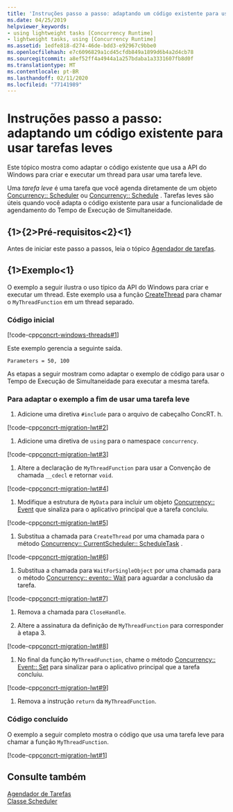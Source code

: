 ```yaml
---
title: 'Instruções passo a passo: adaptando um código existente para usar tarefas leves'
ms.date: 04/25/2019
helpviewer_keywords:
- using lightweight tasks [Concurrency Runtime]
- lightweight tasks, using [Concurrency Runtime]
ms.assetid: 1edfe818-d274-46de-bdd3-e92967c9bbe0
ms.openlocfilehash: e7c6096829a1cd45cfdb849a1899d6b4a2d4cb78
ms.sourcegitcommit: a8ef52ff4a4944a1a257bdaba1a3331607fb8d0f
ms.translationtype: MT
ms.contentlocale: pt-BR
ms.lasthandoff: 02/11/2020
ms.locfileid: "77141989"
---
```

# <a name="walkthrough-adapting-existing-code-to-use-lightweight-tasks"></a>Instruções passo a passo: adaptando um código existente para usar tarefas leves

Este tópico mostra como adaptar o código existente que usa a API do Windows para criar e executar um thread para usar uma tarefa leve.

Uma *tarefa leve* é uma tarefa que você agenda diretamente de um objeto [Concurrency:: Scheduler](../../parallel/concrt/reference/scheduler-class.md) ou [Concurrency:: Schedule](../../parallel/concrt/reference/schedulegroup-class.md) . Tarefas leves são úteis quando você adapta o código existente para usar a funcionalidade de agendamento do Tempo de Execução de Simultaneidade.

## <a name="prerequisites"></a>{1&gt;{2&gt;Pré-requisitos&lt;2}&lt;1}

Antes de iniciar este passo a passos, leia o tópico [Agendador de tarefas](../../parallel/concrt/task-scheduler-concurrency-runtime.md).

## <a name="example"></a>{1&gt;Exemplo&lt;1}

O exemplo a seguir ilustra o uso típico da API do Windows para criar e executar um thread. Este exemplo usa a função [CreateThread](/windows/win32/api/processthreadsapi/nf-processthreadsapi-createthread) para chamar o `MyThreadFunction` em um thread separado.

### <a name="initial-code"></a>Código inicial

[!code-cpp[concrt-windows-threads#1](../../parallel/concrt/codesnippet/cpp/walkthrough-adapting-existing-code-to-use-lightweight-tasks_1.cpp)]

Este exemplo gerencia a seguinte saída.

```Output
Parameters = 50, 100
```

As etapas a seguir mostram como adaptar o exemplo de código para usar o Tempo de Execução de Simultaneidade para executar a mesma tarefa.

### <a name="to-adapt-the-example-to-use-a-lightweight-task"></a>Para adaptar o exemplo a fim de usar uma tarefa leve

1. Adicione uma diretiva `#include` para o arquivo de cabeçalho ConcRT. h.

[!code-cpp[concrt-migration-lwt#2](../../parallel/concrt/codesnippet/cpp/walkthrough-adapting-existing-code-to-use-lightweight-tasks_2.cpp)]

1. Adicione uma diretiva de `using` para o namespace `concurrency`.

[!code-cpp[concrt-migration-lwt#3](../../parallel/concrt/codesnippet/cpp/walkthrough-adapting-existing-code-to-use-lightweight-tasks_3.cpp)]

1. Altere a declaração de `MyThreadFunction` para usar a Convenção de chamada `__cdecl` e retornar `void`.

[!code-cpp[concrt-migration-lwt#4](../../parallel/concrt/codesnippet/cpp/walkthrough-adapting-existing-code-to-use-lightweight-tasks_4.cpp)]

1. Modifique a estrutura de `MyData` para incluir um objeto [Concurrency:: Event](../../parallel/concrt/reference/event-class.md) que sinaliza para o aplicativo principal que a tarefa concluiu.

[!code-cpp[concrt-migration-lwt#5](../../parallel/concrt/codesnippet/cpp/walkthrough-adapting-existing-code-to-use-lightweight-tasks_5.cpp)]

1. Substitua a chamada para `CreateThread` por uma chamada para o método [Concurrency:: CurrentScheduler:: ScheduleTask](reference/currentscheduler-class.md#scheduletask) .

[!code-cpp[concrt-migration-lwt#6](../../parallel/concrt/codesnippet/cpp/walkthrough-adapting-existing-code-to-use-lightweight-tasks_6.cpp)]

1. Substitua a chamada para `WaitForSingleObject` por uma chamada para o método [Concurrency:: evento:: Wait](reference/event-class.md#wait) para aguardar a conclusão da tarefa.

[!code-cpp[concrt-migration-lwt#7](../../parallel/concrt/codesnippet/cpp/walkthrough-adapting-existing-code-to-use-lightweight-tasks_7.cpp)]

1. Remova a chamada para `CloseHandle`.

1. Altere a assinatura da definição de `MyThreadFunction` para corresponder à etapa 3.

[!code-cpp[concrt-migration-lwt#8](../../parallel/concrt/codesnippet/cpp/walkthrough-adapting-existing-code-to-use-lightweight-tasks_8.cpp)]

1. No final da função `MyThreadFunction`, chame o método [Concurrency:: Event:: Set](reference/event-class.md#set) para sinalizar para o aplicativo principal que a tarefa concluiu.

[!code-cpp[concrt-migration-lwt#9](../../parallel/concrt/codesnippet/cpp/walkthrough-adapting-existing-code-to-use-lightweight-tasks_9.cpp)]

1. Remova a instrução `return` da `MyThreadFunction`.

### <a name="completed-code"></a>Código concluído

O exemplo a seguir completo mostra o código que usa uma tarefa leve para chamar a função `MyThreadFunction`.

[!code-cpp[concrt-migration-lwt#1](../../parallel/concrt/codesnippet/cpp/walkthrough-adapting-existing-code-to-use-lightweight-tasks_10.cpp)]

## <a name="see-also"></a>Consulte também

[Agendador de Tarefas](../../parallel/concrt/task-scheduler-concurrency-runtime.md)<br/>
[Classe Scheduler](../../parallel/concrt/reference/scheduler-class.md)
